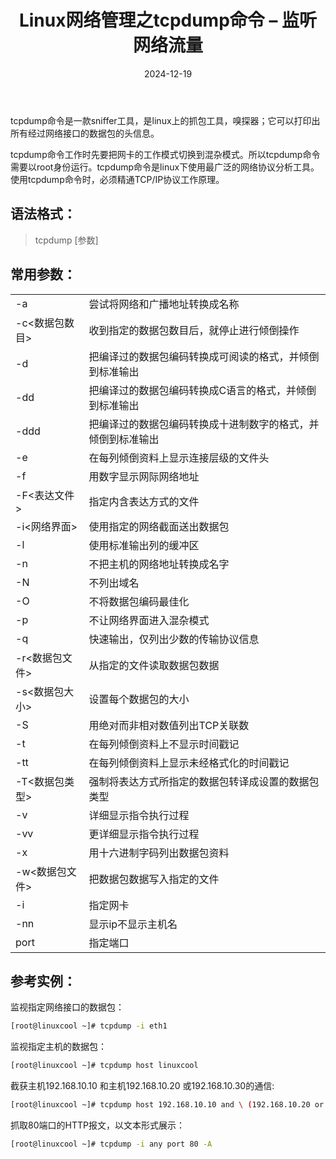 ﻿---
title: Linux网络管理之tcpdump命令 – 监听网络流量
icon: circle-info
order: 1
category:
  - Linux
tag:
  - Linux
  - 运维
pageview: false
date: 2024-12-19
comment: false
breadcrumb: false
---

tcpdump命令是一款sniffer工具，是linux上的抓包工具，嗅探器；它可以打印出所有经过网络接口的数据包的头信息。

tcpdump命令工作时先要把网卡的工作模式切换到混杂模式。所以tcpdump命令需要以root身份运行。tcpdump命令是linux下使用最广泛的网络协议分析工具。使用tcpdump命令时，必须精通TCP/IP协议工作原理。

## 语法格式：

> tcpdump [参数]

## 常用参数：

|  |  |
|--|--|
|-a	|尝试将网络和广播地址转换成名称
|-c<数据包数目>|	收到指定的数据包数目后，就停止进行倾倒操作
|-d	|把编译过的数据包编码转换成可阅读的格式，并倾倒到标准输出
|-dd|	把编译过的数据包编码转换成C语言的格式，并倾倒到标准输出
|-ddd	|把编译过的数据包编码转换成十进制数字的格式，并倾倒到标准输出
|-e	|在每列倾倒资料上显示连接层级的文件头
|-f|	用数字显示网际网络地址
|-F<表达文件>	|指定内含表达方式的文件
|-i<网络界面>|	使用指定的网络截面送出数据包
|-l	|使用标准输出列的缓冲区
|-n	|不把主机的网络地址转换成名字
|-N|	不列出域名
|-O|	不将数据包编码最佳化
|-p	|不让网络界面进入混杂模式
|-q	|快速输出，仅列出少数的传输协议信息
|-r<数据包文件>	|从指定的文件读取数据包数据
|-s<数据包大小>	|设置每个数据包的大小
|-S|	用绝对而非相对数值列出TCP关联数
|-t	|在每列倾倒资料上不显示时间戳记
|-tt|	在每列倾倒资料上显示未经格式化的时间戳记
|-T<数据包类型>|	强制将表达方式所指定的数据包转译成设置的数据包类型
|-v|	详细显示指令执行过程
|-vv	|更详细显示指令执行过程
|-x|	用十六进制字码列出数据包资料
|-w<数据包文件>	|把数据包数据写入指定的文件
|-i	|指定网卡
|-nn|	显示ip不显示主机名
|port	|指定端口

## 参考实例：


监视指定网络接口的数据包：

```bash
[root@linuxcool ~]# tcpdump -i eth1
```

监视指定主机的数据包：

```bash
[root@linuxcool ~]# tcpdump host linuxcool
```

截获主机192.168.10.10 和主机192.168.10.20 或192.168.10.30的通信:

```bash
[root@linuxcool ~]# tcpdump host 192.168.10.10 and \ (192.168.10.20 or 192.168.10.30 \)
```

抓取80端口的HTTP报文，以文本形式展示：

```bash
[root@linuxcool ~]# tcpdump -i any port 80 -A
```


